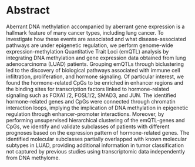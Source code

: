 
# Abstract
Aberrant DNA methylation accompanied by aberrant gene expression is a hallmark feature of many cancer types, including lung cancer. To investigate how these events are associated and what disease-associated pathways are under epigenetic regulation, we perform genome-wide expression-methylation Quantitative Trait Loci (emQTL) analysis by integrating DNA methylation and gene expression data obtained from lung adenocarcinoma (LUAD) patients. Grouping emQTLs through biclustering led to the discovery of biological pathways associated with immune cell infiltration, proliferation, and hormone signaling. Of particular interest, we found the hormone-related CpGs to be enriched in enhancer regions and the binding sites for transcription factors linked to hormone-related signaling such as FOXA1 /2, FOSL1/2, SMAD3, and JUN. The identified hormone-related genes and CpGs were connected through chromatin interaction loops, implying the implication of DNA methylation in epigenetic regulation through enhancer-promoter interactions. Moreover, by performing unsupervised hierarchical clustering of the emQTL-genes and CpGs, we identify and validate subclasses of patients with different prognoses based on the expression pattern of hormone-related genes. The identified molecular subclasses partially overlapped with known molecular subtypes in LUAD, providing additional information in tumor classification not captured by previous studies using transcriptomic data independently from DNA methylome.
